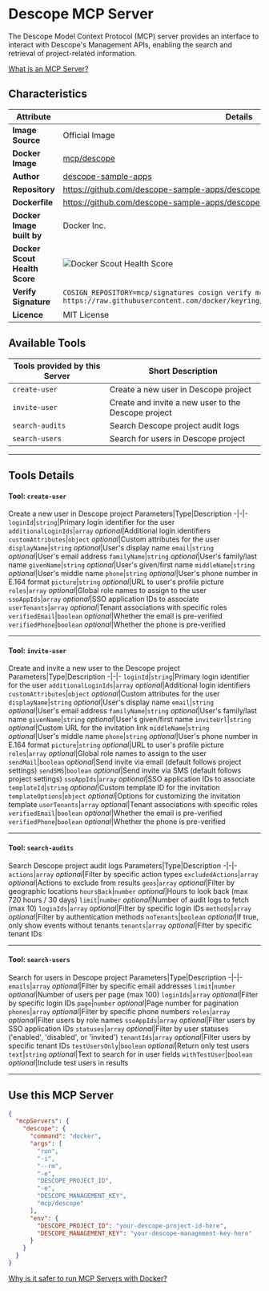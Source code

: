 # Descope MCP Server

The Descope Model Context Protocol (MCP) server provides an interface to interact with Descope's Management APIs, enabling the search and retrieval of project-related information.

[What is an MCP Server?](https://www.anthropic.com/news/model-context-protocol)

## Characteristics
Attribute|Details|
|-|-|
**Image Source**|Official Image
**Docker Image**|[mcp/descope](https://hub.docker.com/repository/docker/mcp/descope)
**Author**|[descope-sample-apps](https://github.com/descope-sample-apps)
**Repository**|https://github.com/descope-sample-apps/descope-mcp-server
**Dockerfile**|https://github.com/descope-sample-apps/descope-mcp-server/blob/main/Dockerfile
**Docker Image built by**|Docker Inc.
**Docker Scout Health Score**| ![Docker Scout Health Score](https://api.scout.docker.com/v1/policy/insights/org-image-score/badge/mcp/descope)
**Verify Signature**|`COSIGN_REPOSITORY=mcp/signatures cosign verify mcp/descope --key https://raw.githubusercontent.com/docker/keyring/refs/heads/main/public/mcp/latest.pub`
**Licence**|MIT License

## Available Tools
Tools provided by this Server|Short Description
-|-
`create-user`|Create a new user in Descope project|
`invite-user`|Create and invite a new user to the Descope project|
`search-audits`|Search Descope project audit logs|
`search-users`|Search for users in Descope project|

---
## Tools Details

#### Tool: **`create-user`**
Create a new user in Descope project
Parameters|Type|Description
-|-|-
`loginId`|`string`|Primary login identifier for the user
`additionalLoginIds`|`array` *optional*|Additional login identifiers
`customAttributes`|`object` *optional*|Custom attributes for the user
`displayName`|`string` *optional*|User's display name
`email`|`string` *optional*|User's email address
`familyName`|`string` *optional*|User's family/last name
`givenName`|`string` *optional*|User's given/first name
`middleName`|`string` *optional*|User's middle name
`phone`|`string` *optional*|User's phone number in E.164 format
`picture`|`string` *optional*|URL to user's profile picture
`roles`|`array` *optional*|Global role names to assign to the user
`ssoAppIds`|`array` *optional*|SSO application IDs to associate
`userTenants`|`array` *optional*|Tenant associations with specific roles
`verifiedEmail`|`boolean` *optional*|Whether the email is pre-verified
`verifiedPhone`|`boolean` *optional*|Whether the phone is pre-verified

---
#### Tool: **`invite-user`**
Create and invite a new user to the Descope project
Parameters|Type|Description
-|-|-
`loginId`|`string`|Primary login identifier for the user
`additionalLoginIds`|`array` *optional*|Additional login identifiers
`customAttributes`|`object` *optional*|Custom attributes for the user
`displayName`|`string` *optional*|User's display name
`email`|`string` *optional*|User's email address
`familyName`|`string` *optional*|User's family/last name
`givenName`|`string` *optional*|User's given/first name
`inviteUrl`|`string` *optional*|Custom URL for the invitation link
`middleName`|`string` *optional*|User's middle name
`phone`|`string` *optional*|User's phone number in E.164 format
`picture`|`string` *optional*|URL to user's profile picture
`roles`|`array` *optional*|Global role names to assign to the user
`sendMail`|`boolean` *optional*|Send invite via email (default follows project settings)
`sendSMS`|`boolean` *optional*|Send invite via SMS (default follows project settings)
`ssoAppIds`|`array` *optional*|SSO application IDs to associate
`templateId`|`string` *optional*|Custom template ID for the invitation
`templateOptions`|`object` *optional*|Options for customizing the invitation template
`userTenants`|`array` *optional*|Tenant associations with specific roles
`verifiedEmail`|`boolean` *optional*|Whether the email is pre-verified
`verifiedPhone`|`boolean` *optional*|Whether the phone is pre-verified

---
#### Tool: **`search-audits`**
Search Descope project audit logs
Parameters|Type|Description
-|-|-
`actions`|`array` *optional*|Filter by specific action types
`excludedActions`|`array` *optional*|Actions to exclude from results
`geos`|`array` *optional*|Filter by geographic locations
`hoursBack`|`number` *optional*|Hours to look back (max 720 hours / 30 days)
`limit`|`number` *optional*|Number of audit logs to fetch (max 10)
`loginIds`|`array` *optional*|Filter by specific login IDs
`methods`|`array` *optional*|Filter by authentication methods
`noTenants`|`boolean` *optional*|If true, only show events without tenants
`tenants`|`array` *optional*|Filter by specific tenant IDs

---
#### Tool: **`search-users`**
Search for users in Descope project
Parameters|Type|Description
-|-|-
`emails`|`array` *optional*|Filter by specific email addresses
`limit`|`number` *optional*|Number of users per page (max 100)
`loginIds`|`array` *optional*|Filter by specific login IDs
`page`|`number` *optional*|Page number for pagination
`phones`|`array` *optional*|Filter by specific phone numbers
`roles`|`array` *optional*|Filter users by role names
`ssoAppIds`|`array` *optional*|Filter users by SSO application IDs
`statuses`|`array` *optional*|Filter by user statuses ('enabled', 'disabled', or 'invited')
`tenantIds`|`array` *optional*|Filter users by specific tenant IDs
`testUsersOnly`|`boolean` *optional*|Return only test users
`text`|`string` *optional*|Text to search for in user fields
`withTestUser`|`boolean` *optional*|Include test users in results

---
## Use this MCP Server

```json
{
  "mcpServers": {
    "descope": {
      "command": "docker",
      "args": [
        "run",
        "-i",
        "--rm",
        "-e",
        "DESCOPE_PROJECT_ID",
        "-e",
        "DESCOPE_MANAGEMENT_KEY",
        "mcp/descope"
      ],
      "env": {
        "DESCOPE_PROJECT_ID": "your-descope-project-id-here",
        "DESCOPE_MANAGEMENT_KEY": "your-descope-management-key-here"
      }
    }
  }
}
```

[Why is it safer to run MCP Servers with Docker?](https://www.docker.com/blog/the-model-context-protocol-simplifying-building-ai-apps-with-anthropic-claude-desktop-and-docker/)
